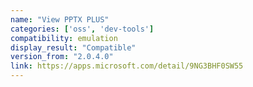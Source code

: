 ```yaml
---
name: "View PPTX PLUS"
categories: ['oss', 'dev-tools']
compatibility: emulation
display_result: "Compatible"
version_from: "2.0.4.0"
link: https://apps.microsoft.com/detail/9NG3BHF0SW55
---
```

